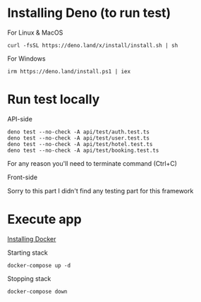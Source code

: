 # Installing Deno (to run test)

For Linux & MacOS
```
curl -fsSL https://deno.land/x/install/install.sh | sh
```

For Windows
```
irm https://deno.land/install.ps1 | iex
```

# Run test locally 

API-side
```
deno test --no-check -A api/test/auth.test.ts
deno test --no-check -A api/test/user.test.ts
deno test --no-check -A api/test/hotel.test.ts
deno test --no-check -A api/test/booking.test.ts
```

For any reason you'll need to terminate command (Ctrl+C)

Front-side

Sorry to this part I didn't find any testing part for this framework

# Execute app

[Installing Docker](https://www.docker.com/)

Starting stack
```
docker-compose up -d
```

Stopping stack 
```
docker-compose down
````
